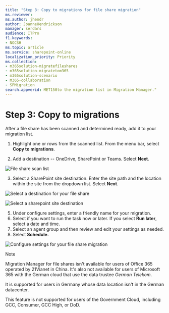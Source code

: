 ```yaml
---
title: "Step 3: Copy to migrations for file share migration"
ms.reviewer: 
ms.author: jhendr
author: JoanneHendrickson
manager: serdars
audience: ITPro
f1.keywords:
- NOCSH
ms.topic: article
ms.service: sharepoint-online
localization_priority: Priority
ms.collection:
- m365solution-migratefileshares
- m365solution-migratetom365
- m365solution-scenario 
- M365-collaboration
- SPMigration
search.appverid: MET150to the migration list in Migration Manager."
---
```


# Step 3: Copy to migrations

After a file share has been scanned and determined ready, add it to your migration list.  

1. Highlight one or rows from the scanned list. From the menu bar, select **Copy to migrations**.

2. Add a destination -- OneDrive, SharePoint or Teams. Select **Next**.

![File share scan list](/media/mm-fileshare-scan-list.png)

3.  Select a SharePoint site destination.  Enter the site path and the location within the site from the dropdown list. Select **Next**.

![Select a destination for your file share](/media/mm-fileshare-copy-migrations-destinations.png)

![Select a sharepoint site destination](/media/mm-fileshare-copy-migrations-destination-path.png)


5. Under configure settings, enter a friendly name for your migration.
6. Select if you want to run the task now or later. If you select **Run later**, select a date and time.
7. Select an agent group and then review and edit your settings as needed.
8. Select **Schedule.**

![Configure settings for your file share migration](/media/mm-fileshare-copy-migrations-configure-settings-page.png)


>[!NOTE]
>Migration Manager for file shares isn't available for users of Office 365 operated by 21Vianet in China. It's also not available for users of Microsoft 365 with the German cloud that use the data trustee *German Telekom*. 
>
>It is supported for users in Germany whose data location isn't in the German datacenter.
>
> This feature is not supported for users of the Government Cloud, including GCC, Consumer, GCC High, or DoD.